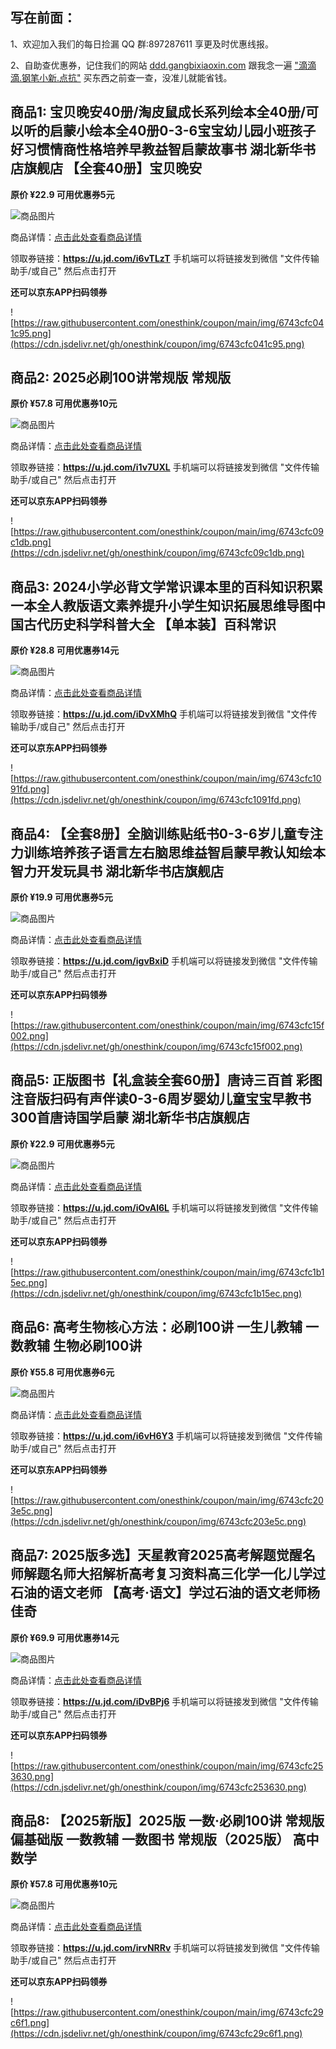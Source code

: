 ## 写在前面：

1、欢迎加入我们的每日捡漏 QQ 群:897287611 享更及时优惠线报。

2、自助查优惠券，记住我们的网站 [ddd.gangbixiaoxin.com](https://ddd.gangbixiaoxin.com) 跟我念一遍 ["滴滴滴.钢笔小新.点抗"](https://ddd.gangbixiaoxin.com) 买东西之前查一查，没准儿就能省钱。

## 商品1: 宝贝晚安40册/淘皮鼠成长系列绘本全40册/可以听的启蒙小绘本全40册0-3-6宝宝幼儿园小班孩子好习惯情商性格培养早教益智启蒙故事书 湖北新华书店旗舰店 【全套40册】宝贝晚安

**原价 ¥22.9 可用优惠券5元**

![商品图片](http://img14.360buyimg.com/n1/jfs/t1/194454/39/37154/216707/64f19440F66daaec2/bb13ef0fa580f611.jpg)

商品详情：[点击此处查看商品详情](https://union-click.jd.com/jdc?e=1003156031&amp;p=JF8BAdEJK1olXwQBXVpVD0IeB18IGlocWAALXVdeCUkUAl9MRANLAjZbERscSkAJHTRQRA1CCVkdDwtCWhVLHTdNTwcKBENeCVAfUg8bBD17Qh0WI3lqKj45ADFiSmhWXQEUVV17OlwUWhBFdg5WRw1nPQ9KFxdZDFxXDxtxaz5sLnFDIjcLWzxOZCp8GStNOWJqEikFUiJ1AhNObBBmKmFbKBcpQEpEYSZaWyxdB2RgHRgbayJ_YQ9scAxhJFRhID0uSz9Idw1zfCcTOE5hIjkCViNFZRNrbChyAmUADjgkfDxSd210cjt2Llh0NiEvfBFjChlhawh2PmYLICc1bytPYDN_RCd3KmVlCykCYBMnAG9jTCthXEdnIkQme0pjBy13QAxnCwoOZF9tC0oXBGYOHF0cWDYyVF5tSSUXAGgBE1slXDYCUlxeDUMRAWwKG1McbQYKU26KpfPCid7dk-LBw47V7fmIgffDnec4K2sWbQYDVVxdDEwWAW84K1sWbQUyCjBcW0MXA2wKSDVJX0BQUw5fCiUQBGoIE1kcXjYAVV9fCnsnM2haaAJTXnh9PCA9bENtdiYPRR1PXA5ZLTBfQRlMURppRQdDL2YLHB0UDE8nA18)

领取券链接：**https://u.jd.com/i6vTLzT** 手机端可以将链接发到微信 "文件传输助手/或自己" 然后点击打开

**还可以京东APP扫码领券**

![https://raw.githubusercontent.com/onesthink/coupon/main/img/6743cfc041c95.png](https://cdn.jsdelivr.net/gh/onesthink/coupon/img/6743cfc041c95.png)

## 商品2: 2025必刷100讲常规版 常规版

**原价 ¥57.8 可用优惠券10元**

![商品图片](http://img14.360buyimg.com/n1/jfs/t1/33681/31/22511/163143/66a1fd00Feea50bfd/be207b9427ce9898.jpg)

商品详情：[点击此处查看商品详情](https://union-click.jd.com/jdc?e=1003156031&amp;p=JF8BAa0JK1olXwQEU1pZC0sTAl8IGlsVWwUEUlxaCE4RC19MRANLAjZbERscSkAJHTRQRA1CCVkdDwtCWhVLHTdNTwcKBENeCVAfUg8bdBt-bl0UJA5rNw0OCj1KfDt7HRJPCAd1Olw6eyJjRWd3WVJFBWVXVh4UCFxXDxtxazliPn1AIwEPaD9OYC9_RAFNOWVmEig_VT11Sg9Oby5lOmFbPBcqakp-YSZsWzhnAHVgVSobfDJ_Yw9raAxhJG5mIAcuVz9uWQ1zfSdrCllmMzcufA9xATlQbDhyAXIABjcqezhUdwt8D1lgbQ8KNzY6UlVpYAtMey9sBl4EPyYBCTsbD18JK1gUXQELUllbAU4nM28IKxp7XQMCVVZdD0wnAl8IHVkWWA4EVl1YDkgWM28AHGvC8L7X3u-IgPLDneffovzA1LrWytZtOHsUM28JGlkVWQEDVl5tOEsUM2w4RTUUDgEHXV5eDCVLASlaHAgdHmgFUF5YCUwSB18KGloXXzYyZCkpfj4RAhYAcjhGDgR0CSEJe01eWToJbDUXOnVrIBhVdwkeUzdrTllVFAYyVG4)

领取券链接：**https://u.jd.com/i1v7UXL** 手机端可以将链接发到微信 "文件传输助手/或自己" 然后点击打开

**还可以京东APP扫码领券**

![https://raw.githubusercontent.com/onesthink/coupon/main/img/6743cfc09c1db.png](https://cdn.jsdelivr.net/gh/onesthink/coupon/img/6743cfc09c1db.png)

## 商品3: 2024小学必背文学常识课本里的百科知识积累一本全人教版语文素养提升小学生知识拓展思维导图中国古代历史科学科普大全 【单本装】百科常识

**原价 ¥28.8 可用优惠券14元**

![商品图片](http://img14.360buyimg.com/n1/jfs/t1/227249/28/29734/192324/6735c0bbFbc668f4f/9f1a8e6982a24cc2.jpg)

商品详情：[点击此处查看商品详情](https://union-click.jd.com/jdc?e=1003156031&amp;p=JF8BAdAJK1olXwIGUltcDEwVAF8IGlsUWA4GVl1dAUweC19MRANLAjZbERscSkAJHTRQRA1CCVkdDwtCWhVLHTdNTwcKBENeCVAfUg8bZBgLHDpmHAVhFAocfQJzUC14HycXNFx-Olwqfh1gRyZBRQYTDlx9ITs-DVxXDxtxazliLnFdIychazx0AzF-cgFNOWVEEikvVTx1Ag9ObS5lOmFbLBcqekpxYSZoWyxNAH9gHSIba0lzZw9RUgxhJFRmIy0UVjxIdw9zfCcTOE5hIjkCViNFZRB_bBIUWnIABjo9bBkQY21SciJmLQ50LTo-aDhnBhtQbzt1KWYKIDw9bjJlYDN-cid2KXVlFyg0eBMnXR1SSBtvKm1hMiQIbzhgZAhoWB5XGwoOZF9tC0oXBGYOHF0cWDYyVF5tSSUSA24BGWsUbQYEVl1YAE0VAGgMH1slXQ4FZInwsJ6dsrqAoo-L1dG784vUtJ-Ji184K1glXQcDVl5ZD0oVA184G1glXjZcOl8ODRwQAWhbdQcXG1QFBgAOZkwQAWoOGFwTbQQDVVxfOHsnZBgLHDpmHAVhFAocfQJzUC14HycXNFx-Olwqfh1gRyZBRQYTDlx9ITs-DXsXMw)

领取券链接：**https://u.jd.com/iDvXMhQ** 手机端可以将链接发到微信 "文件传输助手/或自己" 然后点击打开

**还可以京东APP扫码领券**

![https://raw.githubusercontent.com/onesthink/coupon/main/img/6743cfc1091fd.png](https://cdn.jsdelivr.net/gh/onesthink/coupon/img/6743cfc1091fd.png)

## 商品4: 【全套8册】全脑训练贴纸书0-3-6岁儿童专注力训练培养孩子语言左右脑思维益智启蒙早教认知绘本智力开发玩具书 湖北新华书店旗舰店

**原价 ¥19.9 可用优惠券5元**

![商品图片](http://img14.360buyimg.com/n1/jfs/t1/158941/3/28110/251336/6215e9d2Ead24de31/64397fca6c14bc99.jpg)

商品详情：[点击此处查看商品详情](https://union-click.jd.com/jdc?e=1003156031&amp;p=JF8BAdEJK1olXQUHVVhVDEMfC18IGloWXQAAUFhbDkseBl9MRANLAjZbERscSkAJHTRQRA1CCVkdDwtCWhVLHTdNTwcKBENeCVAfUg8bCx1PbzxmFW5kUTcqSh5lURpBaBp3CgMCOlw1bEhlYjdpRiFHI3V3CB0FYVxXDxtxaz5iBGVDIAE5bD9eeCh-cjtNOWV6Ej4vUhh1Ah9Obz5lOmFbKBcpQEpyYSZsWzhnB2BgHTobfzlzZxtRGwxhJFRhID0uSD1ucwpzfCcTOE5hIjkCViNFZRNrbyh-GnFwKy4qfCsedxZocixxCFpiLQQ6fy9kQAxAfz11B24EIAYmfihfYDN_RCdwJHV9FSkCcBMnfWlNbC9dLlJgCiBcWhNEUTJzRygSPQoOZF9tC0oXBGYOHF0cWDYyVF5tSSUXAGgBE1slXDYCUlxeDUMRAWwAH18RbQYKU26KpfPCid7dk-LBw47V7fmIgffDnec4K2sWbQYDVVxdDEwWAW84K1sWbQUyCjBcW0wSCm8LHzVJX0BQUwoWTiUQB28NGlMcWDYAVV9fCnsnM2d6XC9yLk5qMls0fwlCcT19UihUP1EHVDBfYC8UcQ5QegZvD3hxIQIeUCInA18)

领取券链接：**https://u.jd.com/igvBxiD** 手机端可以将链接发到微信 "文件传输助手/或自己" 然后点击打开

**还可以京东APP扫码领券**

![https://raw.githubusercontent.com/onesthink/coupon/main/img/6743cfc15f002.png](https://cdn.jsdelivr.net/gh/onesthink/coupon/img/6743cfc15f002.png)

## 商品5: 正版图书【礼盒装全套60册】唐诗三百首 彩图注音版扫码有声伴读0-3-6周岁婴幼儿童宝宝早教书300首唐诗国学启蒙 湖北新华书店旗舰店

**原价 ¥22.9 可用优惠券5元**

![商品图片](http://img14.360buyimg.com/n1/jfs/t1/166660/13/40274/238957/652f5024F3bd5e032/2c16feb14eccf66b.jpg)

商品详情：[点击此处查看商品详情](https://union-click.jd.com/jdc?e=1003156031&amp;p=JF8BAdEJK1olXwQBXVpVD0IeB18IGlocWgECVVtdCEwVBl9MRANLAjZbERscSkAJHTRQRA1CCVkdDwtCWhVLHTdNTwcKBENeCVAfUg8bXShpaC18Kl1yVRdcDAsWYDthRwkXPW1pOlweTRlQXjh0Qw5yAXlWBls8UFxXDxtxaz5sLnlcICctYTx0YDF8RDtNOWJqEikFUiJ1AhNObBBmKmFbKBcpQEpEYSZaWyxdB2RgHRgbayJ_YQ9scAxhJFRhID0uSz9Idw1zfCcTOE5hIjkCViNFZRNrbChyAmUADjgkfDxSd210cjt2Llh0NiEvfBFjChlhawh2PmYLICc1bytPYDN_RCd3KmVlCykCYBMnWA9wZlN9AE1iIAYYTUNtBT1fbQMUCwoOZF9tC0oXBGYOHF0cWDYyVF5tSSUXAGgBE1slXDYCUlxeDUMRAW0IHFwVbQYKU26KpfPCid7dk-LBw47V7fmIgffDnec4K2sWbQYDVVxdDEwWAW84K1sWbQUyCjBcW00VAm5cHTVJX0BQUwgBXSUQB24BGlkcWTYAVV9fCnsnMzFPeihjNHFZJF8UCU9XAgxccgdHX2ZpPzBfSw5FRDJfZwNAOlp9AAxYaRMnA18)

领取券链接：**https://u.jd.com/iOvAl6L** 手机端可以将链接发到微信 "文件传输助手/或自己" 然后点击打开

**还可以京东APP扫码领券**

![https://raw.githubusercontent.com/onesthink/coupon/main/img/6743cfc1b15ec.png](https://cdn.jsdelivr.net/gh/onesthink/coupon/img/6743cfc1b15ec.png)

## 商品6: 高考生物核心方法：必刷100讲 一生儿教辅 一数教辅 生物必刷100讲

**原价 ¥55.8 可用优惠券6元**

![商品图片](http://img14.360buyimg.com/n1/jfs/t1/200661/12/45497/171757/66f91539Fed70958d/5a35181c3765dc9d.jpg)

商品详情：[点击此处查看商品详情](https://union-click.jd.com/jdc?e=1003156031&amp;p=JF8BAa0JK1olXwQEU1pZC0sTAl8IGlsVVAAAVVheCE8TB19MRANLAjZbERscSkAJHTRQRA1CCVkdDwtCWhVLHTdNTwcKBENeCVAfUg8bejJffA9oLVVWH15UajN0YRhRRj1LX3BDOlw0egNKYztSZxwSW1hfEDs0YFxXDxtxazliPgZDIAEtbDxOYCx_Yj9NOWVqEioFUil1Sj1Obz5mK2FbBhcpQEp1YSZ4Wzh3AHFgHQwbfDJnUxZ8cAxhJG5mIAcuVz8Vcw1zfSdrCllQPTpdAA5jWBdQbDh2HHFdNDwpeyhVdxt8D1lgbVQDCSsqUg5xYBdIYzNTXXZJF0AGbg0bD18JK1gUXQELUllbAU4nM28IKxp7XQMCVVZdD0wnAl8IHVkWWA4EVlxaD0sTM28AHGvC8L7X3u-IgPLDneffovzA1LrWytZtOHsUM28JGlkVWQEDVl5tOEsUM2w4RTUUDg4CV1ZbCiVLASlaHAFCGGgFU1xUCksXB18KGloXXzYyZCcAXyxDfh9bTxAVVGR6NzwqURZxXW1-WjUXNHRKCT4JUjdQBGlWRh9wNG4yVG4)

领取券链接：**https://u.jd.com/i6vH6Y3** 手机端可以将链接发到微信 "文件传输助手/或自己" 然后点击打开

**还可以京东APP扫码领券**

![https://raw.githubusercontent.com/onesthink/coupon/main/img/6743cfc203e5c.png](https://cdn.jsdelivr.net/gh/onesthink/coupon/img/6743cfc203e5c.png)

## 商品7: 2025版多选】天星教育2025高考解题觉醒名师解题名师大招解析高考复习资料高三化学一化儿学过石油的语文老师 【高考·语文】学过石油的语文老师杨佳奇

**原价 ¥69.9 可用优惠券14元**

![商品图片](http://img14.360buyimg.com/n1/jfs/t1/247557/29/22819/135703/6725a29bFab6f72d9/5a9a65217817ab0d.jpg)

商品详情：[点击此处查看商品详情](https://union-click.jd.com/jdc?e=1003156031&amp;p=JF8BAdgJK1olXQYCV1dcDE0WBV8IGlodWgYEVlxeAU4SC19MRANLAjZbERscSkAJHTRQRA1CCVkdDwtCWhVLHTdNTwcKBENeCVAfUg8bVQltUzwVNWNEBwFfCDNxWRlzEzoQHwQAOlwVTAJxahdBRlpUC3RDCDU_TlxXDxtxaz5sPnlFIwEhaDxOAy9_cgFNOWViEik_VT11SgdObT5lOmFYPBcqaktgYW5aWztNAHBgHS4bf0lsdQ98cAxhJG5lIAciSTwVUQlzfCcTOE5hIjkCViNFZRB-bz9HVGVrND49UT8SYCdsci9hLQ5iJiI5fxJsRxh6bzh1B2VBNCcpbzxfYCh8cglFKV9XEypfXihsY3sKbk8XKDYDDDVaVzZ2Zg1KYSJrNHhhKQcDUD1BD2M4GmsWXAYFXVhaDkISM18IG2tUMw8BU15bOEonA2kKGF4dWwQHVVpaD3sXC2g4zPatiIyzgdbk3NWf1NavztKpiZiKZG5tC3sXAm4KG18SXAQCZG5dC3sUMzFmGggdXQQGXFwzVElRUWhXQhl7WgEAXF1cDU4nAW4JGVklbTZUMjsVb0t_ZilbRFkVJWBYIiVVaU5VAW1mGRNRFGBrLBcACQpBcS5UcDlTbQYy)

领取券链接：**https://u.jd.com/iDvBPj6** 手机端可以将链接发到微信 "文件传输助手/或自己" 然后点击打开

**还可以京东APP扫码领券**

![https://raw.githubusercontent.com/onesthink/coupon/main/img/6743cfc253630.png](https://cdn.jsdelivr.net/gh/onesthink/coupon/img/6743cfc253630.png)

## 商品8: 【2025新版】2025版 一数·必刷100讲 常规版 偏基础版 一数教辅 一数图书 常规版（2025版） 高中数学

**原价 ¥57.8 可用优惠券10元**

![商品图片](http://img14.360buyimg.com/n1/jfs/t1/33681/31/22511/163143/66a1fd00Feea50bfd/be207b9427ce9898.jpg)

商品详情：[点击此处查看商品详情](https://union-click.jd.com/jdc?e=1003156031&amp;p=JF8BAa0JK1olXwQEU1pZC0sTAl8IGlocWAYCXFZeDEkXB19MRANLAjZbERscSkAJHTRQRA1CCVkdDwtCWhVLHTdNTwcKBENeCVAfUg8bAxVVRVJpP09mUz0teABtf2lKYB9QOwVpOlw4YAhtAjVsSxBJPmRdUgcAd1xXDxtxaz5sLnFFICcHWDxOcCp8Yj9NOWVmEig_VT11Sg9Oby5lOmFbPBcqakp-YSZsWzhnAHVgVSobfDJ_Yw9raAxhJG5mIAcuVz9uWQ1zfSdrCllmMzcufA9xATlQbDhyAXIABjcqezhUdwt8D1lgbVFmMQM_AC5uYA9-WixJA1piDT84ezsbD18JK1gUXQELUllbAU4nM28IKxp7XQMCVVZdD0wnAl8IHVkWWA4EVlteAEsVM28AHGvC8L7X3u-IgPLDneffovzA1LrWytZtOHsUM28JGlkVWQEDVl5tOEsUM2w4RTUUDgEHXV5dDSVLASlaHBpGWmgFUF5eC0gfAl8KGloXXzYyZF4nVRUefw1Bf1x2LXZJLiJbSjBTRgkLcDUXOG5BLl8HbBtcXwxqRF1MAHkyVG4)

领取券链接：**https://u.jd.com/irvNRRv** 手机端可以将链接发到微信 "文件传输助手/或自己" 然后点击打开

**还可以京东APP扫码领券**

![https://raw.githubusercontent.com/onesthink/coupon/main/img/6743cfc29c6f1.png](https://cdn.jsdelivr.net/gh/onesthink/coupon/img/6743cfc29c6f1.png)

